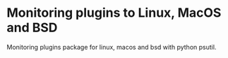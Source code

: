 # Monitoring plugins to Linux, MacOS and BSD

Monitoring plugins package for linux, macos and bsd with python psutil.  
